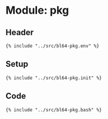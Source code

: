 # Module: pkg

## Header

```shell
{% include "../src/bl64-pkg.env" %}
```

## Setup

```shell
{% include "../src/bl64-pkg.init" %}
```

## Code

```shell
{% include "../src/bl64-pkg.bash" %}
```
